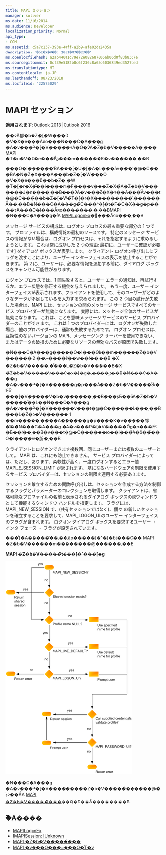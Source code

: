 ```yaml
---
title: MAPI セッション
manager: soliver
ms.date: 11/16/2014
ms.audience: Developer
localization_priority: Normal
api_type:
- COM
ms.assetid: c5a7c137-393e-40ff-a2b9-afe02da2435a
description: '�ŏI�X�V��: 2011�N7��23��'
ms.openlocfilehash: a2ab44081c79e72e082687006ab06d0f83b8367e
ms.sourcegitcommit: 0cf39e5382b8c6f236c8a63c6036849ed3527ded
ms.translationtype: MT
ms.contentlocale: ja-JP
ms.lasthandoff: 08/23/2018
ms.locfileid: "22575029"
---
```

# <a name="mapi-sessions"></a>MAPI セッション

**適用されます**: Outlook 2013 |Outlook 2016 
  
��ɂȂ郁�b�Z�[�W���O �V�X�e���Ăяo���N���C�A���g �A�v���P�[�V�����ɂ́A�O�ɁA�Z�b�V�����A�܂��� MAPI �T�u�V�X�e���Ƃ̐ڑ���m������K�v������܂��B
  
���O�I������ƁA���[�U�[�A�L���ȃv���t�@�C���ɃA�N�Z�X���A���b�Z�[�W���O �V�X�e���ƃ��b�Z�[�W �T�[�r�X�̎��i����m�F����v���Z�X�́A�Z�b�V�������J�n����܂��B���ɁA�v���Z�X�ɂ��A���ׂẴv���t�@�C���̃��b�Z�[�W�̃T�[�r�X���������\������Ă��܂��B�N���C�A���g�̃C���^�[�t�F�C�X��g�p����ɂ́A���O�I���Ăяo�������܂�܂��BMAPI �N���C�A���g�ł́A [MAPILogonEx](mapilogonex.md)�֐���Ăяo���܂��B 
  
メッセージ サービスの構成は、ログオン プロセスの最も重要な部分の 1 つです。 プロファイルは、構成情報の最初のソースです。 特定のメッセージ サービスの情報がない場合は、ログオン プロセスは、それを指定するように求めるしようとします。 これは常に成功した 2 つの理由: 最初に、ユーザーに確認が必要です] ダイアログ ボックスが表示します。 クライアント ログオン呼び出しにフラグを渡すことにより、ユーザー インターフェイスの表示を禁止することができます。 第 2 に、ユーザーは、必要な情報を追加する前に、ダイアログ ボックスをキャンセル可能性があります。
  
ログオン プロセスでは、1 回失敗すると、ユーザー エラーの通知は、再試行するか、エラー状態を修正する機会を与えられました。 もう一度、ユーザー インターフェイスが表示されます、クライアントを使用して、そのユーザーがどのようなデータが不足しているを入力する求められます。 この 2 つ目の試行が失敗した場合は、MAPI には、セッションの間のメッセージ サービスですべてのサービス プロバイダーが無効になります。 実際には、メッセージ全体のサービスが無効になります。 これは、ことを意味メッセージ サービスのサービス プロバイダーのことができます。 これは 1 つのプロバイダーには、ログオンが失敗した場合、他のプロバイダーは、通常も失敗するためです。 ログオン プロセスは、互換性のないバージョンの MAPI、メッセージング サーバーを使用できない、またはデータの破損のために必要なリソースの無効なパスが原因で失敗します。 
  
�N���C�A���g�����O�I���ʘb��m������Z�b�V������ 2 ��ނ̂����ꂩ��w��ł��܂��B �X �̃Z�b�V�����܂��͋��L�̃Z�b�V�����B�X �̃Z�b�V�����̓v���C�x�[�g�ڑ����܂��B�N���C�A���g �A�v���P�[�V������g�p���Ă���Z�b�V�����̊Ԃ̈�Έꃊ���[�V�����V�b�v������܂��B���ʂƂ��āA�Z�b�V�����̋��L��N���C�A���g �A�v���P�[�V������v���t�@�C������L���܂��B���L�Z�b�V������ 1 ��m�����܂����A������g�p����K�v�����邻�̑��̃N���C�A���g �A�v���P�[�V�����Ŏg�p���邱�Ƃ��ł��܂��B�v���t�@�C������ю��i���́A�ŏ��̃��O�I���݂̂�w�肵�܂��B 
  
クライアントにログオンできます複数回、同じユーザーまたは複数のユーザーとして。 MAPI は、これにも防止できません。 サービス プロバイダーによっては、ただし、あります、柔軟性が高く、一度ログオンするとエラー値 MAPI_E_SESSION_LIMIT が返されます。 基になるハードウェアの制限を使用するサービス プロバイダーは、セッションの制限を適用する必要あります。
  
セッションを確立するための関数呼び出しは、セッションを作成する方法を制御するフラグとパラメーターのコレクションを取得します。 クライアントは、省略可能なプロファイルの名前と表示されるダイアログ ボックスの親ウィンドウとして機能するウィンドウ ハンドルを指定します。 フラグには、MAPI_NEW_SESSION で、(共有セッションではなく)、個々 の新しいセッションを確立することを要求して、MAPI_LOGON_UI のユーザー インターフェイスのフラグが含まれます。 ログオン ダイアログ ボックスを要求するユーザー ・ インタ フェース ・ フラグが設定されています。
  
���̐}�́A�����̂��܂��܂ȃp�����[�^�[�ƃt���O�� MAPI �Z�b�V������m��������@������܂��B
  
**MAPI �Z�b�V�����̃t���[�`���[�g**
  
![MAPI セッションのフローチャート](media/amapi_47.gif "MAPI セッションのフローチャート")
  
�N���C�A���g �A�v���P�[�V���������Z�b�V�����̏������@�̏ڍׂɂ��ẮA [MAPI �Z�b�V�����̏���](mapi-session-handling.md)��Q�Ƃ��Ă��������B
  
## <a name="see-also"></a>�֘A����

- [MAPILogonEx](mapilogonex.md)  
- [IMAPISession: IUnknown](imapisessioniunknown.md)
- [MAPI �Z�b�V�����̏���](mapi-session-handling.md)  
- [MAPI �v���O���~���O�̊T�v](mapi-programming-overview.md)

